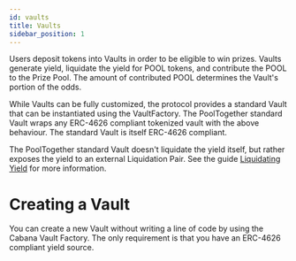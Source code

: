 ```yaml
---
id: vaults
title: Vaults
sidebar_position: 1
---
```


Users deposit tokens into Vaults in order to be eligible to win prizes. Vaults generate yield, liquidate the yield for POOL tokens, and contribute the POOL to the Prize Pool. The amount of contributed POOL determines the Vault's portion of the odds.

While Vaults can be fully customized, the protocol provides a standard Vault that can be instantiated using the VaultFactory. The PoolTogether standard Vault wraps any ERC-4626 compliant tokenized vault with the above  behaviour. The standard Vault is itself ERC-4626 compliant.

The PoolTogether standard Vault doesn't liquidate the yield itself, but rather exposes the yield to an external Liquidation Pair. See the guide [Liquidating Yield](../guides/liquidating-yield) for more information.

# Creating a Vault

You can create a new Vault without writing a line of code by using the Cabana Vault Factory. The only requirement is that you have an ERC-4626 compliant yield source.
